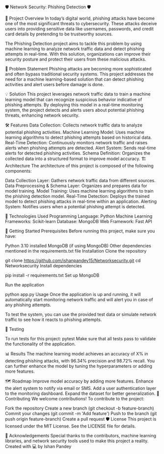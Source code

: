 🛡️ Network Security: Phishing Detection 🛡️

🚀 Project Overview
In today’s digital world, phishing attacks have become one of the most significant threats to cybersecurity. These attacks deceive users into providing sensitive data like usernames, passwords, and credit card details by pretending to be trustworthy sources.

The Phishing Detection project aims to tackle this problem by using machine learning to analyze network traffic data and detect phishing attempts in real-time. With this solution, organizations can improve their security posture and protect their users from these malicious attacks.

🎯 Problem Statement
Phishing attacks are becoming more sophisticated and often bypass traditional security systems. This project addresses the need for a machine learning-based solution that can detect phishing activities and alert users before damage is done.

💡 Solution
This project leverages network traffic data to train a machine learning model that can recognize suspicious behavior indicative of phishing attempts. By deploying this model in a real-time monitoring system, the project detects and alerts users about potential phishing threats, enhancing network security.

🛠️ Features
Data Collection: Collects network traffic data to analyze potential phishing activities.
Machine Learning Model: Uses machine learning algorithms to detect phishing attempts based on historical data.
Real-Time Detection: Continuously monitors network traffic and raises alerts when phishing attempts are detected.
Alert System: Sends real-time alerts for detected phishing activities.
Schema Definition: Organizes the collected data into a structured format to improve model accuracy.
🏗️ Architecture
The architecture of this project is composed of the following components:

Data Collection Layer: Gathers network traffic data from different sources.
Data Preprocessing & Schema Layer: Organizes and prepares data for model training.
Model Training: Uses machine learning algorithms to train the phishing detection model.
Real-Time Detection: Deploys the trained model to detect phishing attacks in real-time within an application.
Alerting System: Notifies users when a potential phishing attempt is detected.

🧰 Technologies Used
Programming Language: Python
Machine Learning Frameworks: Scikit-learn
Database: MongoDB 
Web Framework: Fast API

🚀 Getting Started
Prerequisites
Before running this project, make sure you have:

Python 3.10 installed
MongoDB (if using MongoDB)
Other dependencies mentioned in the requirements.txt file
Installation
Clone the repository

git clone https://github.com/ishanpandey15/Networksecurity.git
cd Networksecurity
Install dependencies

pip install -r requirements.txt
Set up MongoDB 

Run the application

python app.py
Usage
Once the application is up and running, it will automatically start monitoring network traffic and will alert you in case of any phishing attempts.

To test the system, you can use the provided test data or simulate network traffic to see how it reacts to phishing attempts.

🧪 Testing

To run tests for this project:
pytest
Make sure that all tests pass to validate the functionality of the application.

📊 Results
The machine learning model achieves an accuracy of X% in detecting phishing attacks, with 96.34% precision and 98.72% recall. You can further enhance the model by tuning the hyperparameters or adding more features.

🗺️ Roadmap
 Improve model accuracy by adding more features.
 Enhance the alert system to notify via email or SMS.
 Add a user authentication layer to the monitoring dashboard.
 Expand the dataset for better generalization.
🤝 Contributing
We welcome contributions! To contribute to the project:

Fork the repository
Create a new branch (git checkout -b feature-branch)
Commit your changes (git commit -m 'Add feature')
Push to the branch (git push origin feature-branch)
Create a pull request
🛡️ License
This project is licensed under the MIT License. See the LICENSE file for details.

🙏 Acknowledgements
Special thanks to the contributors, machine learning libraries, and network security tools used to make this project a reality.
Created with 💻 by Ishan Pandey
